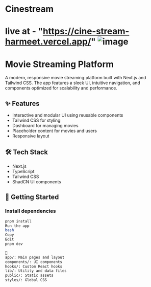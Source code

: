 # Cinestream
# live at -  "https://cine-stream-harmeet.vercel.app/" ![image](https://github.com/user-attachments/assets/b22ab46c-4c0f-4c83-8410-73f1d19699a7)

# Movie Streaming Platform

A modern, responsive movie streaming platform built with Next.js and Tailwind CSS. The app features a sleek UI, intuitive navigation, and components optimized for scalability and performance.

## ✨ Features

- Interactive and modular UI using reusable components
- Tailwind CSS for styling
- Dashboard for managing movies
- Placeholder content for movies and users
- Responsive layout

## 🛠️ Tech Stack

- Next.js
- TypeScript
- Tailwind CSS
- ShadCN UI components

## 🚀 Getting Started

### Install dependencies

```bash
pnpm install
Run the app
bash
Copy
Edit
pnpm dev

📁
app/: Main pages and layout
components/: UI components
hooks/: Custom React hooks
lib/: Utility and data files
public/: Static assets
styles/: Global CSS
